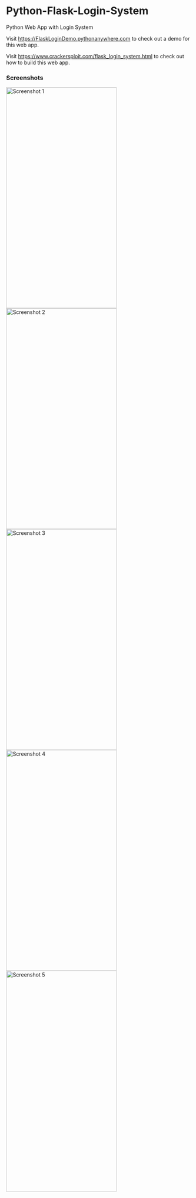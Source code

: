 # Python-Flask-Login-System
Python Web App with Login System

Visit <a href="https://FlaskLoginDemo.pythonanywhere.com" target="_blank">https://FlaskLoginDemo.pythonanywhere.com</a> to check out a demo for this web app.


Visit <a href="https://www.crackersploit.com/flask_login_system.html" target="_blank">https://www.crackersploit.com/flask_login_system.html</a> to check out how to build this web app.

  <h3 class="subTitle">Screenshots</h3>
    <img style="height:600px; width:300px" src="https://www.crackersploit.com/images/flaskLoginDemo/Screenshot1.jpg" alt="Screenshot 1">
    <img style="height:600px; width:300px" src="https://www.crackersploit.com/images/flaskLoginDemo/Screenshot2.jpg" alt="Screenshot 2">
    <img style="height:600px; width:300px" src="https://www.crackersploit.com/images/flaskLoginDemo/Screenshot2.jpg" alt="Screenshot 3">
    <img style="height:600px; width:300px" src="https://www.crackersploit.com/images/flaskLoginDemo/Screenshot2.jpg" alt="Screenshot 4">
    <img style="height:600px; width:300px" src="https://www.crackersploit.com/images/flaskLoginDemo/Screenshot2.jpg" alt="Screenshot 5">
     
